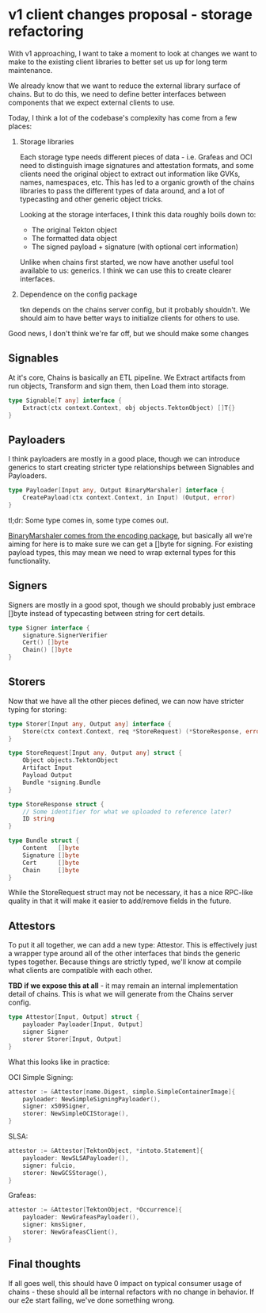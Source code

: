 # v1 client changes proposal - storage refactoring

With v1 approaching, I want to take a moment to look at changes we want to make
to the existing client libraries to better set us up for long term maintenance.

We already know that we want to reduce the external library surface of chains.
But to do this, we need to define better interfaces between components that we
expect external clients to use.

Today, I think a lot of the codebase's complexity has come from a few places:

1. Storage libraries

   Each storage type needs different pieces of data - i.e. Grafeas and OCI need
   to distinguish image signatures and attestation formats, and some clients
   need the original object to extract out information like GVKs, names,
   namespaces, etc. This has led to a organic growth of the chains libraries to
   pass the different types of data around, and a lot of typecasting and other
   generic object tricks.

   Looking at the storage interfaces, I think this data roughly boils down to:

   - The original Tekton object
   - The formatted data object
   - The signed payload + signature (with optional cert information)

   Unlike when chains first started, we now have another useful tool available
   to us: generics. I think we can use this to create clearer interfaces.

2. Dependence on the config package

   tkn depends on the chains server config, but it probably shouldn't. We should
   aim to have better ways to initialize clients for others to use.

Good news, I don't think we're far off, but we should make some changes

## Signables

At it's core, Chains is basically an ETL pipeline. We Extract artifacts from run
objects, Transform and sign them, then Load them into storage.

```go
type Signable[T any] interface {
	Extract(ctx context.Context, obj objects.TektonObject) []T{}
}
```

## Payloaders

I think payloaders are mostly in a good place, though we can introduce generics
to start creating stricter type relationships between Signables and Payloaders.

```go
type Payloader[Input any, Output BinaryMarshaler] interface {
	CreatePayload(ctx context.Context, in Input) (Output, error)
}
```

tl;dr: Some type comes in, some type comes out.

[BinaryMarshaler comes from the encoding package](https://pkg.go.dev/encoding#BinaryMarshaler),
but basically all we're aiming for here is to make sure we can get a []byte for
signing. For existing payload types, this may mean we need to wrap external
types for this functionality.

## Signers

Signers are mostly in a good spot, though we should probably just embrace []byte
instead of typecasting between string for cert details.

```go
type Signer interface {
	signature.SignerVerifier
	Cert() []byte
	Chain() []byte
}
```

## Storers

Now that we have all the other pieces defined, we can now have stricter typing
for storing:

```go
type Storer[Input any, Output any] interface {
	Store(ctx context.Context, req *StoreRequest) (*StoreResponse, error)
}

type StoreRequest[Input any, Output any] struct {
    Object objects.TektonObject
    Artifact Input
    Payload Output
    Bundle *signing.Bundle
}

type StoreResponse struct {
    // Some identifier for what we uploaded to reference later?
    ID string
}

type Bundle struct {
	Content   []byte
	Signature []byte
	Cert      []byte
	Chain     []byte
}
```

While the StoreRequest struct may not be necessary, it has a nice RPC-like
quality in that it will make it easier to add/remove fields in the future.

## Attestors

To put it all together, we can add a new type: Attestor. This is effectively
just a wrapper type around all of the other interfaces that binds the generic
types together. Because things are strictly typed, we'll know at compile
what clients are compatible with each other.

**TBD if we expose this at all** - it may remain an internal implementation
detail of chains. This is what we will generate from the Chains server config.

```go
type Attestor[Input, Output] struct {
    payloader Payloader[Input, Output]
    signer Signer
    storer Storer[Input, Output]
}
```

What this looks like in practice:

OCI Simple Signing:

```go
attestor := &Attestor[name.Digest, simple.SimpleContainerImage]{
    payloader: NewSimpleSigningPayloader(),
    signer: x509Signer,
    storer: NewSimpleOCIStorage(),
}
```

SLSA:

```go
attestor := &Attestor[TektonObject, *intoto.Statement]{
    payloader: NewSLSAPayloader(),
    signer: fulcio,
    storer: NewGCSStorage(),
}
```

Grafeas:

```go
attestor := &Attestor[TektonObject, *Occurrence]{
    payloader: NewGrafeasPayloader(),
    signer: kmsSigner,
    storer: NewGrafeasClient(),
}
```

## Final thoughts

If all goes well, this should have 0 impact on typical consumer usage of
chains - these should all be internal refactors with no change in behavior. If
our e2e start failing, we've done something wrong.
